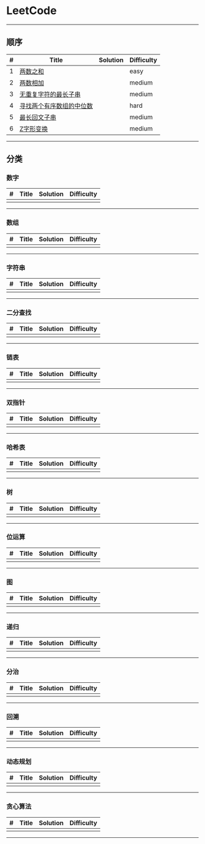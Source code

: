 # LeetCode

---

## 顺序

| #  |                                      Title                                 |    Solution     |Difficulty |
|----|--------------------------------------------------------------------------------------------------------------|--------------------|-----------|
| 1  | [两数之和](https://leetcode-cn.com/problems/two-sum)                                       |              | easy    |
| 2  | [两数相加](https://leetcode-cn.com/problems/add-two-numbers)                                  |              | medium   |
| 3  | [无重复字符的最长子串](https://leetcode-cn.com/problems/longest-substring-without-repeating-characters)     |              | medium   |
| 4  | [寻找两个有序数组的中位数](https://leetcode-cn.com/problems/median-of-two-sorted-arrays)               |              | hard    |
| 5  | [最长回文子串](https://leetcode-cn.com/problems/longest-palindromic-substring)                      |              | medium    |
| 6  | [Z字形变换](https://leetcode-cn.com/problems/zigzag-conversion)                               |              | medium    |

---

## 分类

### 数字

| #  |                                      Title                                 |    Solution     |Difficulty |
|----|--------------------------------------------------------------------------------------------------------------|--------------------|-----------|
|   |                                        |              |     |

---

### 数组

| #  |                                      Title                                 |    Solution     |Difficulty |
|----|--------------------------------------------------------------------------------------------------------------|--------------------|-----------|
|   |                                        |              |     |

---

### 字符串

| #  |                                      Title                                 |    Solution     |Difficulty |
|----|--------------------------------------------------------------------------------------------------------------|--------------------|-----------|
|   |                                        |              |     |

---

### 二分查找

| #  |                                      Title                                 |    Solution     |Difficulty |
|----|--------------------------------------------------------------------------------------------------------------|--------------------|-----------|
|   |                                        |              |     |

---

### 链表

| #  |                                      Title                                 |    Solution     |Difficulty |
|----|--------------------------------------------------------------------------------------------------------------|--------------------|-----------|
|   |                                        |              |     |

---

### 双指针

| #  |                                      Title                                 |    Solution     |Difficulty |
|----|--------------------------------------------------------------------------------------------------------------|--------------------|-----------|
|   |                                        |              |     |

---

### 哈希表

| #  |                                      Title                                 |    Solution     |Difficulty |
|----|--------------------------------------------------------------------------------------------------------------|--------------------|-----------|
|   |                                        |              |     |

---

### 树

| #  |                                      Title                                 |    Solution     |Difficulty |
|----|--------------------------------------------------------------------------------------------------------------|--------------------|-----------|
|   |                                        |              |     |

---

### 位运算

| #  |                                      Title                                 |    Solution     |Difficulty |
|----|--------------------------------------------------------------------------------------------------------------|--------------------|-----------|
|   |                                        |              |     |

---

### 图

| #  |                                      Title                                 |    Solution     |Difficulty |
|----|--------------------------------------------------------------------------------------------------------------|--------------------|-----------|
|   |                                        |              |     |

---

### 递归

| #  |                                      Title                                 |    Solution     |Difficulty |
|----|--------------------------------------------------------------------------------------------------------------|--------------------|-----------|
|   |                                        |              |     |

---

### 分治

| #  |                                      Title                                 |    Solution     |Difficulty |
|----|--------------------------------------------------------------------------------------------------------------|--------------------|-----------|
|   |                                        |              |     |

---

### 回溯

| #  |                                      Title                                 |    Solution     |Difficulty |
|----|--------------------------------------------------------------------------------------------------------------|--------------------|-----------|
|   |                                        |              |     |

---

### 动态规划

| #  |                                      Title                                 |    Solution     |Difficulty |
|----|--------------------------------------------------------------------------------------------------------------|--------------------|-----------|
|   |                                        |              |     |

---

### 贪心算法

| #  |                                      Title                                 |    Solution     |Difficulty |
|----|--------------------------------------------------------------------------------------------------------------|--------------------|-----------|
|   |                                        |              |     |

---

